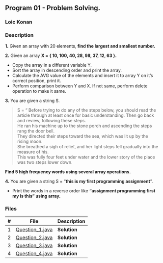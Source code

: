 ## Program 01 - Problem Solving.

### Loic Konan

### Description

**1.** Given an array with 20 elements, **find the largest and smallest number.**<br>

**2.** Given an array **X = { 10, 100, 40, 28, 98, 37, 12, 63 }.**<br>

- Copy the array in a different variable Y.<br>
- Sort the array in descending order and print the array.<br>
- Calculate the AVG value of the elements and insert it to array Y on it’s correct position, print it.<br>
- Perform comparison between Y and X. If not same, perform delete operation to make it same.<br>

**3.** You are given a string S.

> S = “ Before trying to do any of the steps below, you should read the <br> article through at least once for basic understanding. Then go back and review, following these steps.<br>He ran his machine up to the stone porch and ascending the steps rang the door bell.<br>They directed their steps toward the sea, which was lit up by the rising moon. <br>She breathed a sigh of relief, and her light steps fell gradually into the measure of his.<br>This was fully four feet under water and the lower story of the place was two steps lower down.<br>

**Find 5 high frequency words using several array operations.**

**4.** You are given a string S = “**this is my first programming assignment**”.<br>

- Print the words in a reverse order like **“assignment programming first my is this” using array.**

### Files

|   #   | File                               | Description  |
| :---: | ---------------------------------- | ------------ |
|   1   | [Question_1.java](Question_1.java) | **Solution** |
|   2   | [Question_2.java](Question_2.java) | **Solution** |
|   3   | [Question_3.java](Question_3.java) | **Solution** |
|   4   | [Question_4.java](Question_4.java) | **Solution** |

